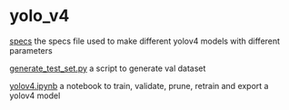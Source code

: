 # yolo_v4

[specs](specs) the specs file used to make different yolov4 models with different parameters

[generate_test_set.py](generate_test_set.py) a script to generate val dataset

[yolov4.ipynb](faster_rcnn.ipynb) a notebook to train, validate, prune, retrain and export a yolov4 model

